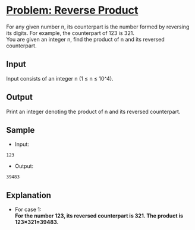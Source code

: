 # [Problem: Reverse Product](https://my.newtonschool.co/playground/code/gklg8z4b0yck)

For any given number n, its counterpart is the number formed by reversing its digits. For example, the counterpart of 123 is 321. <br>
You are given an integer n, find the product of n and its reversed counterpart.

## Input

Input consists of an integer n (1 ≤ n ≤ 10^4).

## Output

Print an integer denoting the product of n and its reversed counterpart.

## Sample

- Input:
```
123
```

- Output:
```
39483
```

## Explanation

- For case 1: <br> **For the number 123, its reversed counterpart is 321. The product is 123×321=39483.**
